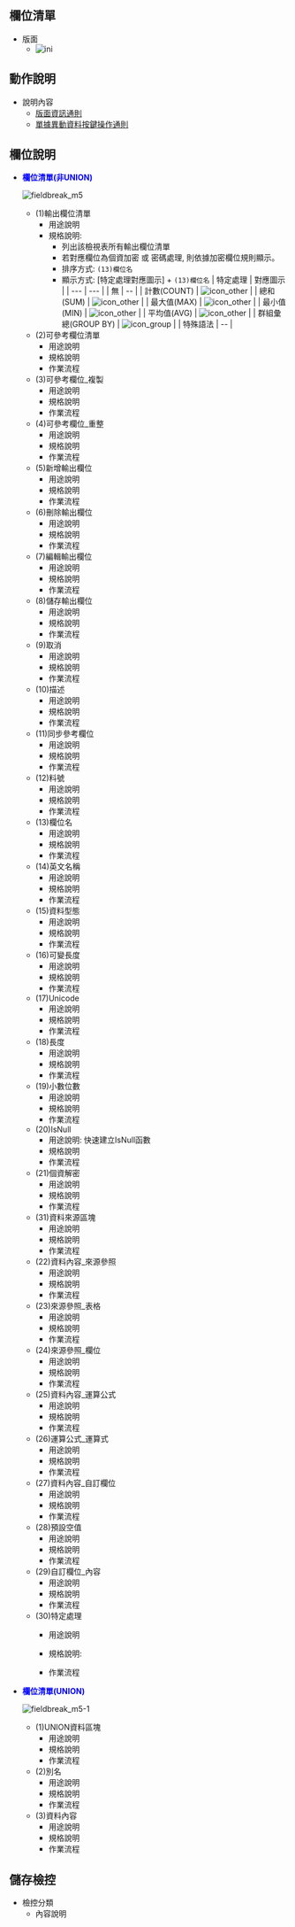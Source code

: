 ## <div id="layout">欄位清單</div>

* 版面
  * ![ini]

## <div id="form-action">動作說明</div>

* 說明內容
  * [版面資訊通則](../RulesOther/README.md#ruleother1)
  * [單據異動資料按鍵操作通則](../RulesButton/README#rulebutton2)

## <div id="object-desc">欄位說明</div>
* <p id="fieldbreak3" style="color:blue;font-weight:bold">欄位清單(非UNION)</p>    
    
    ![fieldbreak_m5]  

    * <t>(1)輸出欄位清單</t>
      * 用途說明
      * 規格說明:
        * 列出該檢視表所有輸出欄位清單
        * 若對應欄位為個資加密 或 密碼處理, 則依據加密欄位規則顯示。
        * 排序方式: `(13)欄位名` 
        * 顯示方式: [特定處理對應圖示] + `(13)欄位名` 
        | 特定處理 | 對應圖示 |
        | --- | --- |
        | 無 | -- |
        | 計數(COUNT) | ![icon_other] |
        | 總和(SUM) | ![icon_other] |
        | 最大值(MAX) | ![icon_other] |
        | 最小值(MIN) | ![icon_other] |
        | 平均值(AVG) | ![icon_other] |
        | 群組彙總(GROUP BY) | ![icon_group] |
        | 特殊語法 | -- |
    * <t>(2)可參考欄位清單</t>
      * 用途說明
      * 規格說明
      * 作業流程
    * <t>(3)可參考欄位_複製</t>
      * 用途說明
      * 規格說明
      * 作業流程
    * <t>(4)可參考欄位_重整</t>
      * 用途說明
      * 規格說明
      * 作業流程
    * <t>(5)新增輸出欄位</t>
      * 用途說明
      * 規格說明
      * 作業流程
    * <t>(6)刪除輸出欄位</t>
      * 用途說明
      * 規格說明
      * 作業流程
    * <t>(7)編輯輸出欄位</t>
      * 用途說明
      * 規格說明
      * 作業流程
    * <t>(8)儲存輸出欄位</t>
      * 用途說明
      * 規格說明
      * 作業流程
    * <t>(9)取消</t>
      * 用途說明
      * 規格說明
      * 作業流程
    * <t>(10)描述</t>
      * 用途說明
      * 規格說明
      * 作業流程
    * <t>(11)同步參考欄位</t>
      * 用途說明
      * 規格說明
      * 作業流程
    * <t>(12)料號</t>
      * 用途說明
      * 規格說明
      * 作業流程
    * <t>(13)欄位名</t>
      * 用途說明
      * 規格說明
      * 作業流程
    * <t>(14)英文名稱</t>
      * 用途說明
      * 規格說明
      * 作業流程
    * <t>(15)資料型態</t>
      * 用途說明
      * 規格說明
      * 作業流程
    * <t>(16)可變長度</t>
      * 用途說明
      * 規格說明
      * 作業流程
    * <t>(17)Unicode</t>
      * 用途說明
      * 規格說明
      * 作業流程
    * <t>(18)長度</t>
      * 用途說明
      * 規格說明
      * 作業流程
    * <t>(19)小數位數</t>
      * 用途說明
      * 規格說明
      * 作業流程
    * <t>(20)IsNull</t>
      * 用途說明: 快速建立IsNull函數
      * 規格說明
      * 作業流程
    * <t>(21)個資解密</t>
      * 用途說明
      * 規格說明
      * 作業流程
    * <t id="field31">(31)資料來源區塊</t>
      * 用途說明
      * 規格說明
      * 作業流程
    * <t>(22)資料內容_來源參照</t>
      * 用途說明
      * 規格說明
      * 作業流程
    * <t>(23)來源參照_表格</t>
      * 用途說明
      * 規格說明
      * 作業流程
    * <t>(24)來源參照_欄位</t>
      * 用途說明
      * 規格說明
      * 作業流程
    * <t>(25)資料內容_運算公式</t>
      * 用途說明
      * 規格說明
      * 作業流程
    * <t>(26)運算公式_運算式</t>
      * 用途說明
      * 規格說明
      * 作業流程
    * <t>(27)資料內容_自訂欄位</t>
      * 用途說明
      * 規格說明
      * 作業流程
    * <t>(28)預設空值</t>
      * 用途說明
      * 規格說明
      * 作業流程
    * <t>(29)自訂欄位_內容</t>
      * 用途說明
      * 規格說明
      * 作業流程
    * <t>(30)特定處理</t>
      * 用途說明
      * 規格說明:
       
      * 作業流程

* <p id="fieldbreak3" style="color:blue;font-weight:bold">欄位清單(UNION)</p>
    
    ![fieldbreak_m5-1]  

    * <t>(1)UNION資料區塊</t>
      * 用途說明
      * 規格說明
      * 作業流程
    * <t>(2)別名</t>
      * 用途說明
      * 規格說明
      * 作業流程
    * <t>(3)資料內容</t>
      * 用途說明
      * 規格說明
      * 作業流程
      
## <div id="save-action">儲存檢控</div>
* 檢控分類
    * 內容說明
    
<!-- 圖示_介面 -->
[ini]:attachment/ini_logcols.png "[介面]欄位清單"
[ini-1]:attachment/ini_logcols_union.png "[介面]欄位清單(UNION)"
[fieldbreak_m5]:attachment/mark_ini_logcols.png "[欄位說明]欄位清單"
[fieldbreak_m5-1]:attachment/mark_ini_logcols_union.png "[欄位說明]欄位清單(UNION)"
[icon_group]:attachment/colsspecific_icon_group.png "Group by icon"
[icon_other]:attachment/colsspecific_icon_other.png "彙總函式 by icon"